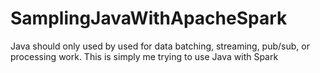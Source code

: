 # SamplingJavaWithApacheSpark
Java should only used by used for data batching, streaming, pub/sub, or processing work. This is simply me trying to use Java with Spark
